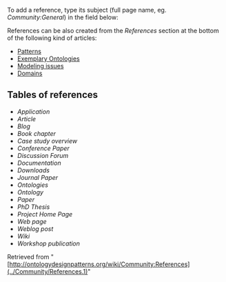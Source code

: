To add a reference, type its subject (full page name, eg. _Community:General_) in the field below: 






References can be also created from the _References_ section at the bottom of the following kind of articles:



* [Patterns](../Submissions/Main "Submissions:Main")
* [Exemplary Ontologies](../Ontology/Main "Ontology:Main")
* [Modeling issues](../Community/Main "Community:Main")
* [Domains](../Community/Domain "Community:Domain")


##  Tables of references


* _Application_
* _Article_
* _Blog_
* _Book chapter_
* _Case study overview_
* _Conference Paper_
* _Discussion Forum_
* _Documentation_
* _Downloads_
* _Journal Paper_
* _Ontologies_
* _Ontology_
* _Paper_
* _PhD Thesis_
* _Project Home Page_
* _Web page_
* _Weblog post_
* _Wiki_
* _Workshop publication_























  



  



  



  



  



  



  



  



  



  



  



  



  



  



  



  



  



  



  



  



  



  



  



  



















  



  



  



  










  



  



  



  










  



  



  







  







  









Retrieved from "[http://ontologydesignpatterns.org/wiki/Community:References](../Community/References.1)"